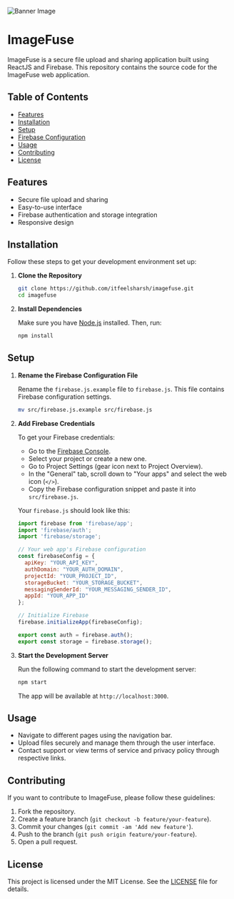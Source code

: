 
![Banner Image](https://i.imgur.com/v2XujHT.jpeg)

# ImageFuse

ImageFuse is a secure file upload and sharing application built using ReactJS and Firebase. This repository contains the source code for the ImageFuse web application.

## Table of Contents

- [Features](#features)
- [Installation](#installation)
- [Setup](#setup)
- [Firebase Configuration](#firebase-configuration)
- [Usage](#usage)
- [Contributing](#contributing)
- [License](#license)

## Features

- Secure file upload and sharing
- Easy-to-use interface
- Firebase authentication and storage integration
- Responsive design

## Installation

Follow these steps to get your development environment set up:

1. **Clone the Repository**

   ```bash
   git clone https://github.com/itfeelsharsh/imagefuse.git
   cd imagefuse
   ```

2. **Install Dependencies**

   Make sure you have [Node.js](https://nodejs.org/) installed. Then, run:

   ```bash
   npm install
   ```

## Setup

1. **Rename the Firebase Configuration File**

   Rename the `firebase.js.example` file to `firebase.js`. This file contains Firebase configuration settings.

   ```bash
   mv src/firebase.js.example src/firebase.js
   ```

2. **Add Firebase Credentials**

   To get your Firebase credentials:

   - Go to the [Firebase Console](https://console.firebase.google.com/).
   - Select your project or create a new one.
   - Go to Project Settings (gear icon next to Project Overview).
   - In the "General" tab, scroll down to "Your apps" and select the web icon (`</>`).
   - Copy the Firebase configuration snippet and paste it into `src/firebase.js`.

   Your `firebase.js` should look like this:

   ```javascript
   import firebase from 'firebase/app';
   import 'firebase/auth';
   import 'firebase/storage';
   
   // Your web app's Firebase configuration
   const firebaseConfig = {
     apiKey: "YOUR_API_KEY",
     authDomain: "YOUR_AUTH_DOMAIN",
     projectId: "YOUR_PROJECT_ID",
     storageBucket: "YOUR_STORAGE_BUCKET",
     messagingSenderId: "YOUR_MESSAGING_SENDER_ID",
     appId: "YOUR_APP_ID"
   };
   
   // Initialize Firebase
   firebase.initializeApp(firebaseConfig);
   
   export const auth = firebase.auth();
   export const storage = firebase.storage();
   ```

3. **Start the Development Server**

   Run the following command to start the development server:

   ```bash
   npm start
   ```

   The app will be available at `http://localhost:3000`.

## Usage

- Navigate to different pages using the navigation bar.
- Upload files securely and manage them through the user interface.
- Contact support or view terms of service and privacy policy through respective links.

## Contributing

If you want to contribute to ImageFuse, please follow these guidelines:

1. Fork the repository.
2. Create a feature branch (`git checkout -b feature/your-feature`).
3. Commit your changes (`git commit -am 'Add new feature'`).
4. Push to the branch (`git push origin feature/your-feature`).
5. Open a pull request.

## License

This project is licensed under the MIT License. See the [LICENSE](LICENSE) file for details.

